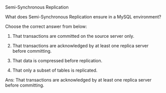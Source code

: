 Semi-Synchronous Replication

What does Semi-Synchronous Replication ensure in a MySQL environment?

Choose the correct answer from below:
  
1. That transactions are committed on the source server only.

2. That transactions are acknowledged by at least one replica server before committing.

3. That data is compressed before replication.

4. That only a subset of tables is replicated.

Ans:
That transactions are acknowledged by at least one replica server before committing.
